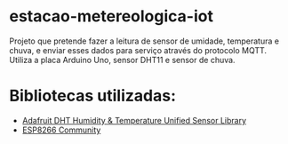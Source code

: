 # estacao-metereologica-iot

Projeto que pretende fazer a leitura de sensor de umidade,
temperatura e chuva, e enviar esses dados para serviço através do
protocolo MQTT. 
Utiliza a placa Arduino Uno, sensor DHT11 e sensor de chuva.

# Bibliotecas utilizadas:
- [Adafruit DHT Humidity & Temperature Unified Sensor Library](https://github.com/adafruit/DHT-sensor-library)
- [ESP8266 Community](https://github.com/esp8266)
